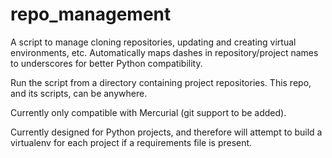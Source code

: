 repo_management
===============

A script to manage cloning repositories, updating and creating virtual environments, etc. 
Automatically maps dashes in repository/project names to underscores for better
Python compatibility.

Run the script from a directory containing project repositories. This repo, and
its scripts, can be anywhere.

Currently only compatible with Mercurial (git support to be added).

Currently designed for Python projects, and therefore will attempt to build a
virtualenv for each project if a requirements file is present.
